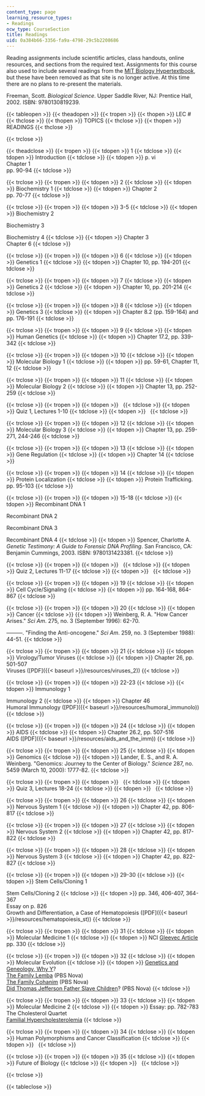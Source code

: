```yaml
---
content_type: page
learning_resource_types:
- Readings
ocw_type: CourseSection
title: Readings
uid: 0a384b66-3356-fa9a-4798-29c5b2208686
---
```


Reading assignments include scientific articles, class handouts, online resources, and sections from the required text. Assignments for this course also used to include several readings from the [MIT Biology Hypertextbook](http://web.mit.edu/esgbio/www), but these have been removed as that site is no longer active. At this time there are no plans to re-present the materials.

Freeman, Scott. _Biological Science_. Upper Saddle River, NJ: Prentice Hall, 2002. ISBN: 9780130819239.

{{< tableopen >}}
{{< theadopen >}}
{{< tropen >}}
{{< thopen >}}
LEC #
{{< thclose >}}
{{< thopen >}}
TOPICS
{{< thclose >}}
{{< thopen >}}
READINGS
{{< thclose >}}

{{< trclose >}}

{{< theadclose >}}
{{< tropen >}}
{{< tdopen >}}
1
{{< tdclose >}}
{{< tdopen >}}
Introduction
{{< tdclose >}}
{{< tdopen >}}
p. vi  
Chapter 1  
pp. 90-94
{{< tdclose >}}

{{< trclose >}}
{{< tropen >}}
{{< tdopen >}}
2
{{< tdclose >}}
{{< tdopen >}}
Biochemistry 1
{{< tdclose >}}
{{< tdopen >}}
Chapter 2  
pp. 70-77
{{< tdclose >}}

{{< trclose >}}
{{< tropen >}}
{{< tdopen >}}
3-5
{{< tdclose >}}
{{< tdopen >}}
Biochemistry 2  
  
Biochemistry 3  
  
Biochemistry 4
{{< tdclose >}}
{{< tdopen >}}
Chapter 3  
Chapter 6
{{< tdclose >}}

{{< trclose >}}
{{< tropen >}}
{{< tdopen >}}
6
{{< tdclose >}}
{{< tdopen >}}
Genetics 1
{{< tdclose >}}
{{< tdopen >}}
Chapter 10, pp. 194-201
{{< tdclose >}}

{{< trclose >}}
{{< tropen >}}
{{< tdopen >}}
7
{{< tdclose >}}
{{< tdopen >}}
Genetics 2
{{< tdclose >}}
{{< tdopen >}}
Chapter 10, pp. 201-214
{{< tdclose >}}

{{< trclose >}}
{{< tropen >}}
{{< tdopen >}}
8
{{< tdclose >}}
{{< tdopen >}}
Genetics 3
{{< tdclose >}}
{{< tdopen >}}
Chapter 8.2 (pp. 159-164) and pp. 176-191
{{< tdclose >}}

{{< trclose >}}
{{< tropen >}}
{{< tdopen >}}
9
{{< tdclose >}}
{{< tdopen >}}
Human Genetics
{{< tdclose >}}
{{< tdopen >}}
Chapter 17.2, pp. 339-342
{{< tdclose >}}

{{< trclose >}}
{{< tropen >}}
{{< tdopen >}}
10
{{< tdclose >}}
{{< tdopen >}}
Molecular Biology 1
{{< tdclose >}}
{{< tdopen >}}
pp. 59-61, Chapter 11, 12
{{< tdclose >}}

{{< trclose >}}
{{< tropen >}}
{{< tdopen >}}
11
{{< tdclose >}}
{{< tdopen >}}
Molecular Biology 2
{{< tdclose >}}
{{< tdopen >}}
Chapter 13, pp. 252-259
{{< tdclose >}}

{{< trclose >}}
{{< tropen >}}
{{< tdopen >}}
 
{{< tdclose >}}
{{< tdopen >}}
Quiz 1, Lectures 1-10
{{< tdclose >}}
{{< tdopen >}}
 
{{< tdclose >}}

{{< trclose >}}
{{< tropen >}}
{{< tdopen >}}
12
{{< tdclose >}}
{{< tdopen >}}
Molecular Biology 3
{{< tdclose >}}
{{< tdopen >}}
Chapter 13, pp. 259-271, 244-246
{{< tdclose >}}

{{< trclose >}}
{{< tropen >}}
{{< tdopen >}}
13
{{< tdclose >}}
{{< tdopen >}}
Gene Regulation
{{< tdclose >}}
{{< tdopen >}}
Chapter 14
{{< tdclose >}}

{{< trclose >}}
{{< tropen >}}
{{< tdopen >}}
14
{{< tdclose >}}
{{< tdopen >}}
Protein Localization
{{< tdclose >}}
{{< tdopen >}}
Protein Trafficking. pp. 95-103
{{< tdclose >}}

{{< trclose >}}
{{< tropen >}}
{{< tdopen >}}
15-18
{{< tdclose >}}
{{< tdopen >}}
Recombinant DNA 1  
  
Recombinant DNA 2  
  
Recombinant DNA 3  
  
Recombinant DNA 4
{{< tdclose >}}
{{< tdopen >}}
Spencer, Charlotte A. _Genetic Testimony: A Guide to Forensic DNA Profiling_. San Francisco, CA: Benjamin Cummings, 2003. ISBN: 9780131423381.
{{< tdclose >}}

{{< trclose >}}
{{< tropen >}}
{{< tdopen >}}
 
{{< tdclose >}}
{{< tdopen >}}
Quiz 2, Lectures 11-17
{{< tdclose >}}
{{< tdopen >}}
 
{{< tdclose >}}

{{< trclose >}}
{{< tropen >}}
{{< tdopen >}}
19
{{< tdclose >}}
{{< tdopen >}}
Cell Cycle/Signaling
{{< tdclose >}}
{{< tdopen >}}
pp. 164-168, 864-867
{{< tdclose >}}

{{< trclose >}}
{{< tropen >}}
{{< tdopen >}}
20
{{< tdclose >}}
{{< tdopen >}}
Cancer
{{< tdclose >}}
{{< tdopen >}}
Weinberg, R. A. "How Cancer Arises." _Sci Am_. 275, no. 3 (September 1996): 62-70.  
  
———. "Finding the Anti-oncogene." _Sci Am_. 259, no. 3 (September 1988): 44-51.
{{< tdclose >}}

{{< trclose >}}
{{< tropen >}}
{{< tdopen >}}
21
{{< tdclose >}}
{{< tdopen >}}
Virology/Tumor Viruses
{{< tdclose >}}
{{< tdopen >}}
Chapter 26, pp. 501-507  
Viruses ([PDF]({{< baseurl >}}/resources/viruses_2))
{{< tdclose >}}

{{< trclose >}}
{{< tropen >}}
{{< tdopen >}}
22-23
{{< tdclose >}}
{{< tdopen >}}
Immunology 1  
  
Immunology 2
{{< tdclose >}}
{{< tdopen >}}
Chapter 46  
Humoral Immunology ([PDF]({{< baseurl >}}/resources/humoral_immunolo))
{{< tdclose >}}

{{< trclose >}}
{{< tropen >}}
{{< tdopen >}}
24
{{< tdclose >}}
{{< tdopen >}}
AIDS
{{< tdclose >}}
{{< tdopen >}}
Chapter 26.2, pp. 507-516  
AIDS ([PDF]({{< baseurl >}}/resources/aids_and_the_imm))
{{< tdclose >}}

{{< trclose >}}
{{< tropen >}}
{{< tdopen >}}
25
{{< tdclose >}}
{{< tdopen >}}
Genomics
{{< tdclose >}}
{{< tdopen >}}
Lander, E. S., and R. A. Weinberg. "Genomics: Journey to the Center of Biology." _Science_ 287, no. 5459 (March 10, 2000): 1777-82.
{{< tdclose >}}

{{< trclose >}}
{{< tropen >}}
{{< tdopen >}}
 
{{< tdclose >}}
{{< tdopen >}}
Quiz 3, Lectures 18-24
{{< tdclose >}}
{{< tdopen >}}
 
{{< tdclose >}}

{{< trclose >}}
{{< tropen >}}
{{< tdopen >}}
26
{{< tdclose >}}
{{< tdopen >}}
Nervous System 1
{{< tdclose >}}
{{< tdopen >}}
Chapter 42, pp. 806-817
{{< tdclose >}}

{{< trclose >}}
{{< tropen >}}
{{< tdopen >}}
27
{{< tdclose >}}
{{< tdopen >}}
Nervous System 2
{{< tdclose >}}
{{< tdopen >}}
Chapter 42, pp. 817-822
{{< tdclose >}}

{{< trclose >}}
{{< tropen >}}
{{< tdopen >}}
28
{{< tdclose >}}
{{< tdopen >}}
Nervous System 3
{{< tdclose >}}
{{< tdopen >}}
Chapter 42, pp. 822-827
{{< tdclose >}}

{{< trclose >}}
{{< tropen >}}
{{< tdopen >}}
29-30
{{< tdclose >}}
{{< tdopen >}}
Stem Cells/Cloning 1  
  
Stem Cells/Cloning 2
{{< tdclose >}}
{{< tdopen >}}
pp. 346, 406-407, 364-367  
Essay on p. 826  
Growth and Differentiation, a Case of Hematopoiesis ([PDF]({{< baseurl >}}/resources/hematopoiesis_st))
{{< tdclose >}}

{{< trclose >}}
{{< tropen >}}
{{< tdopen >}}
31
{{< tdclose >}}
{{< tdopen >}}
Molecular Medicine 1
{{< tdclose >}}
{{< tdopen >}}
NCI [Gleevec Article](http://www.cancer.gov/research/progress/discovery/gleevec)  
pp. 330
{{< tdclose >}}

{{< trclose >}}
{{< tropen >}}
{{< tdopen >}}
32
{{< tdclose >}}
{{< tdopen >}}
Molecular Evolution
{{< tdclose >}}
{{< tdopen >}}
[Genetics and Geneology, Why Y](http://www.ramsdale.org/dna13.htm)?  
[The Family Lemba](http://www.pbs.org/wgbh/nova/israel/familylemba.html) (PBS Nova)  
[The Family Cohanim](http://www.pbs.org/wgbh/nova/israel/familycohanim.html) (PBS Nova)  
[Did Thomas Jefferson Father Slave Children](http://www.pbs.org/wgbh/nova/israel/familyjefferson.html)? (PBS Nova)
{{< tdclose >}}

{{< trclose >}}
{{< tropen >}}
{{< tdopen >}}
33
{{< tdclose >}}
{{< tdopen >}}
Molecular Medicine 2
{{< tdclose >}}
{{< tdopen >}}
Essay: pp. 782-783  
The Cholesterol Quartet  
[Familial Hypercholesterolemia](http://www.emedicine.com/med/topic1072.htm)
{{< tdclose >}}

{{< trclose >}}
{{< tropen >}}
{{< tdopen >}}
34
{{< tdclose >}}
{{< tdopen >}}
Human Polymorphisms and Cancer Classification
{{< tdclose >}}
{{< tdopen >}}
 
{{< tdclose >}}

{{< trclose >}}
{{< tropen >}}
{{< tdopen >}}
35
{{< tdclose >}}
{{< tdopen >}}
Future of Biology
{{< tdclose >}}
{{< tdopen >}}
 
{{< tdclose >}}

{{< trclose >}}

{{< tableclose >}}